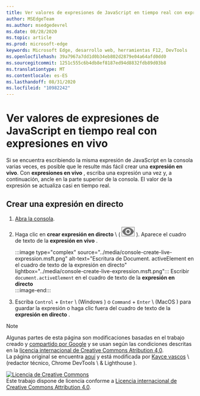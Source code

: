 ```yaml
---
title: Ver valores de expresiones de JavaScript en tiempo real con expresiones en vivo
author: MSEdgeTeam
ms.author: msedgedevrel
ms.date: 08/28/2020
ms.topic: article
ms.prod: microsoft-edge
keywords: Microsoft Edge, desarrollo web, herramientas F12, DevTools
ms.openlocfilehash: 39a7967a7dd1d0b34eb802d2879e04a64afd0dd0
ms.sourcegitcommit: 1251c555c6b4db8ef8187ed94d8832fdb89d03b8
ms.translationtype: MT
ms.contentlocale: es-ES
ms.lasthandoff: 08/31/2020
ms.locfileid: "10982242"
---
```

<!-- Copyright Kayce Basques 

   Licensed under the Apache License, Version 2.0 (the "License");
   you may not use this file except in compliance with the License.
   You may obtain a copy of the License at

       https://www.apache.org/licenses/LICENSE-2.0

   Unless required by applicable law or agreed to in writing, software
   distributed under the License is distributed on an "AS IS" BASIS,
   WITHOUT WARRANTIES OR CONDITIONS OF ANY KIND, either express or implied.
   See the License for the specific language governing permissions and
   limitations under the License.  -->





# Ver valores de expresiones de JavaScript en tiempo real con expresiones en vivo   

  

Si se encuentra escribiendo la misma expresión de JavaScript en la consola varias veces, es posible que le resulte más fácil crear una **expresión en vivo**.  Con **expresiones en vivo** , escriba una expresión una vez y, a continuación, ancle en la parte superior de la consola.  El valor de la expresión se actualiza casi en tiempo real.  

## Crear una expresión en directo   

1.  [Abra la consola][DevToolsConsoleReferenceOpenConsole].  
1.  Haga clic en **crear expresión en directo** \ ( ![ crear expresión en directo ][ImageCreateLiveExpressionIcon] \).  Aparece el cuadro de texto de la **expresión en vivo** .  
    
    :::image type="complex" source="../media/console-create-live-expression.msft.png" alt-text="Escritura de Document. activeElement en el cuadro de texto de la expresión en directo" lightbox="../media/console-create-live-expression.msft.png":::
       Escribir `document.activeElement` en el cuadro de texto de la **expresión en directo**  
    :::image-end:::  
    
1.  Escriba `Control` + `Enter` \ (Windows \) o `Command` + `Enter` \ (MacOS \) para guardar la expresión o haga clic fuera del cuadro de texto de la **expresión en directo** .  

<!--todo: add reference open console (open the console) section when available  -->  

 



<!-- image links -->  

[ImageCreateLiveExpressionIcon]: ../media/create-live-expression-icon.msft.png  

<!-- links -->  

[DevToolsConsoleReferenceOpenConsole]: ./reference.md#open-the-console "Abra Consola-referencia de consola | Microsoft docs"  

> [!NOTE]
> Algunas partes de esta página son modificaciones basadas en el trabajo creado y [compartido por Google][GoogleSitePolicies] y se usan según las condiciones descritas en la [licencia internacional de Creative Commons Atribution 4,0][CCA4IL].  
> La página original se encuentra [aquí](https://developers.google.com/web/tools/chrome-devtools/console/live-expressions) y está modificada por [Kayce vascos][KayceBasques] \ (redactor técnico, Chrome DevTools \ & Lighthouse \).  

[![Licencia de Creative Commons][CCby4Image]][CCA4IL]  
Este trabajo dispone de licencia conforme a [Licencia internacional de Creative Commons Attribution 4.0][CCA4IL].  

[CCA4IL]: https://creativecommons.org/licenses/by/4.0  
[CCby4Image]: https://i.creativecommons.org/l/by/4.0/88x31.png  
[GoogleSitePolicies]: https://developers.google.com/terms/site-policies  
[KayceBasques]: https://developers.google.com/web/resources/contributors/kaycebasques  
